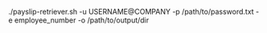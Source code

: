 ./payslip-retriever.sh -u USERNAME@COMPANY -p /path/to/password.txt -e employee_number -o /path/to/output/dir
